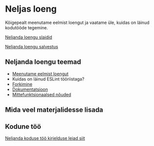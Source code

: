 # Neljas loeng

Kõigepealt meenutame eelmist loengut ja vaatame üle, kuidas on läinud kodutööde tegemine.


[Neljanda loengu slaidid](files/slaidid_04.pdf)

[Neljanda loengu salvestus]()

## Neljanda loengu teemad

- [Meenutame eelmist loengut](../loeng_03/about.md)
- Kuidas on läinud ESLint tööriistaga?
- [Forkimine](../../concepts/fork/about.md)
- [Dokumentatsioon](../../concepts/dokumentatsioon/about.md)
- [Mittefunktsionaalsed nõuded](../../concepts/mittefunktsionaalsedNouded/about.md)


## Mida veel materjalidesse lisada

## Kodune töö

[Neljanda koduse töö kirjelduse leiad siit](../../docs/kodusedtood/kodune_04.md)